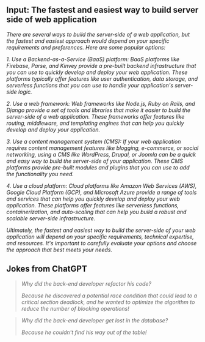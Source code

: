 ## Input: The fastest and easiest way to build server side of web application

*There are several ways to build the server-side of a web application, but the fastest and easiest approach would depend on your specific requirements and preferences. Here are some popular options:*

*1. Use a Backend-as-a-Service (BaaS) platform: BaaS platforms like Firebase, Parse, and Kinvey provide a pre-built backend infrastructure that you can use to quickly develop and deploy your web application. These platforms typically offer features like user authentication, data storage, and serverless functions that you can use to handle your application's server-side logic.*

*2. Use a web framework: Web frameworks like Node.js, Ruby on Rails, and Django provide a set of tools and libraries that make it easier to build the server-side of a web application. These frameworks offer features like routing, middleware, and templating engines that can help you quickly develop and deploy your application.*

*3. Use a content management system (CMS): If your web application requires content management features like blogging, e-commerce, or social networking, using a CMS like WordPress, Drupal, or Joomla can be a quick and easy way to build the server-side of your application. These CMS platforms provide pre-built modules and plugins that you can use to add the functionality you need.*

*4. Use a cloud platform: Cloud platforms like Amazon Web Services (AWS), Google Cloud Platform (GCP), and Microsoft Azure provide a range of tools and services that can help you quickly develop and deploy your web application. These platforms offer features like serverless functions, containerization, and auto-scaling that can help you build a robust and scalable server-side infrastructure.*

*Ultimately, the fastest and easiest way to build the server-side of your web application will depend on your specific requirements, technical expertise, and resources. It's important to carefully evaluate your options and choose the approach that best meets your needs.*

## Jokes from ChatGPT

> *Why did the back-end developer refactor his code?*
>
> *Because he discovered a potential race condition that could lead to a critical section deadlock, and he wanted to optimize the algorithm to reduce the number of blocking operations!*

> *Why did the back-end developer get lost in the database?*
>
> *Because he couldn't find his way out of the table!*
